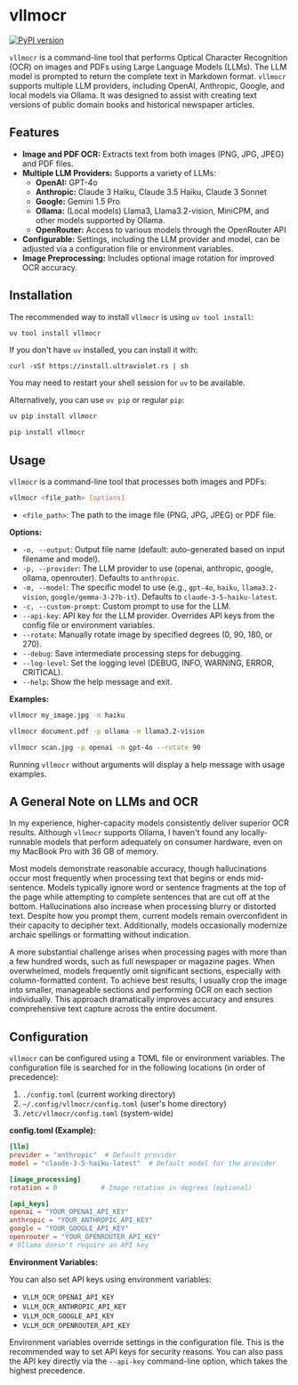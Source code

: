 # vllmocr

[![PyPI version](https://badge.fury.io/py/vllmocr.svg)](https://badge.fury.io/py/vllmocr)

`vllmocr` is a command-line tool that performs Optical Character Recognition (OCR) on images and PDFs using Large Language Models (LLMs). The LLM model is prompted to return the complete text in Markdown format. `vllmocr` supports multiple LLM providers, including OpenAI, Anthropic, Google, and local models via Ollama. It was designed to assist with creating text versions of public domain books and historical newspaper articles.

## Features

*   **Image and PDF OCR:** Extracts text from both images (PNG, JPG, JPEG) and PDF files.
*   **Multiple LLM Providers:**  Supports a variety of LLMs:
    *   **OpenAI:**  GPT-4o
    *   **Anthropic:** Claude 3 Haiku, Claude 3.5 Haiku, Claude 3 Sonnet
    *   **Google:** Gemini 1.5 Pro
    *   **Ollama:**  (Local models) Llama3, Llama3.2-vision, MiniCPM, and other models supported by Ollama.
    *   **OpenRouter:** Access to various models through the OpenRouter API
*   **Configurable:**  Settings, including the LLM provider and model, can be adjusted via a configuration file or environment variables.
*   **Image Preprocessing:** Includes optional image rotation for improved OCR accuracy.

## Installation

The recommended way to install `vllmocr` is using `uv tool install`:

```bash
uv tool install vllmocr
```

If you don't have `uv` installed, you can install it with:
```
curl -sSf https://install.ultraviolet.rs | sh
```
You may need to restart your shell session for `uv` to be available.

Alternatively, you can use `uv pip` or regular `pip`:

```bash
uv pip install vllmocr
```

```bash
pip install vllmocr
```

## Usage

`vllmocr` is a command-line tool that processes both images and PDFs:

```bash
vllmocr <file_path> [options]
```

*   `<file_path>`:  The path to the image file (PNG, JPG, JPEG) or PDF file.

**Options:**

*   `-o, --output`: Output file name (default: auto-generated based on input filename and model).
*   `-p, --provider`: The LLM provider to use (openai, anthropic, google, ollama, openrouter). Defaults to `anthropic`.
*   `-m, --model`: The specific model to use (e.g., `gpt-4o`, `haiku`, `llama3.2-vision`, `google/gemma-3-27b-it`). Defaults to `claude-3-5-haiku-latest`.
*   `-c, --custom-prompt`: Custom prompt to use for the LLM.
*   `--api-key`: API key for the LLM provider. Overrides API keys from the config file or environment variables.
*   `--rotate`: Manually rotate image by specified degrees (0, 90, 180, or 270).
*   `--debug`: Save intermediate processing steps for debugging.
*   `--log-level`: Set the logging level (DEBUG, INFO, WARNING, ERROR, CRITICAL).
*   `--help`: Show the help message and exit.

**Examples:**

```bash
vllmocr my_image.jpg -m haiku
```

```bash
vllmocr document.pdf -p ollama -m llama3.2-vision
```

```bash
vllmocr scan.jpg -p openai -m gpt-4o --rotate 90
```

Running `vllmocr` without arguments will display a help message with usage examples.

## A General Note on LLMs and OCR

In my experience, higher-capacity models consistently deliver superior OCR results. Although `vllmocr` supports Ollama, I haven't found any locally-runnable models that perform adequately on consumer hardware, even on my MacBook Pro with 36 GB of memory.

Most models demonstrate reasonable accuracy, though hallucinations occur most frequently when processing text that begins or ends mid-sentence. Models typically ignore word or sentence fragments at the top of the page while attempting to complete sentences that are cut off at the bottom. Hallucinations also increase when processing blurry or distorted text. Despite how you prompt them, current models remain overconfident in their capacity to decipher text. Additionally, models occasionally modernize archaic spellings or formatting without indication.

A more substantial challenge arises when processing pages with more than a few hundred words, such as full newspaper or magazine pages.  When overwhelmed, models frequently omit significant sections, especially with column-formatted content. To achieve best results, I usually crop the image into smaller, manageable sections and performing OCR on each section individually. This approach dramatically improves accuracy and ensures comprehensive text capture across the entire document.


## Configuration

`vllmocr` can be configured using a TOML file or environment variables. The configuration file is searched for in the following locations (in order of precedence):

1.  `./config.toml` (current working directory)
2.  `~/.config/vllmocr/config.toml` (user's home directory)
3.  `/etc/vllmocr/config.toml` (system-wide)

**config.toml (Example):**

```toml
[llm]
provider = "anthropic"  # Default provider
model = "claude-3-5-haiku-latest"  # Default model for the provider

[image_processing]
rotation = 0           # Image rotation in degrees (optional)

[api_keys]
openai = "YOUR_OPENAI_API_KEY"
anthropic = "YOUR_ANTHROPIC_API_KEY"
google = "YOUR_GOOGLE_API_KEY"
openrouter = "YOUR_OPENROUTER_API_KEY"
# Ollama doesn't require an API key
```

**Environment Variables:**

You can also set API keys using environment variables:

*   `VLLM_OCR_OPENAI_API_KEY`
*   `VLLM_OCR_ANTHROPIC_API_KEY`
*   `VLLM_OCR_GOOGLE_API_KEY`
*   `VLLM_OCR_OPENROUTER_API_KEY`

Environment variables override settings in the configuration file. This is the recommended way to set API keys for security reasons. You can also pass the API key directly via the `--api-key` command-line option, which takes the highest precedence.